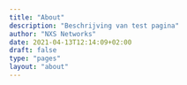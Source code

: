 ```yaml
---
title: "About"
description: "Beschrijving van test pagina"
author: "NXS Networks"
date: 2021-04-13T12:14:09+02:00
draft: false
type: "pages"
layout: "about"
---
```

